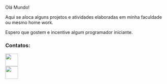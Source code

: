 Olá Mundo!

Aqui se aloca alguns projetos e atividades elaboradas em minha faculdade ou mesmo home work.

Espero que gostem e incentive algum programador iniciante.


### Contatos:

<div>
  <a href="https://www.linkedin.com/in/renansouzadeoliveira/" target="_blank"><img src="https://cdn-icons-png.flaticon.com/512/174/174857.png" target="_blank"              width="40" height="40"></a>  
</div>

<div>
  <a href="https://instagram.com/renansouzzzz" target="_blank"><img src="https://mpng.subpng.com/20190616/rsj/kisspng-portable-network-graphics-computer-icons-clip-art-pulsar-vc-5d0691e8e1b950.8540007015607116569246.jpg" target="_blank" width="40" height="40"></a>
</div>
